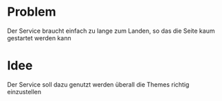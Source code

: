 # Problem

Der Service braucht einfach zu lange zum Landen, so das die Seite kaum gestartet werden kann

# Idee

Der Service soll dazu genutzt werden überall die Themes richtig einzustellen